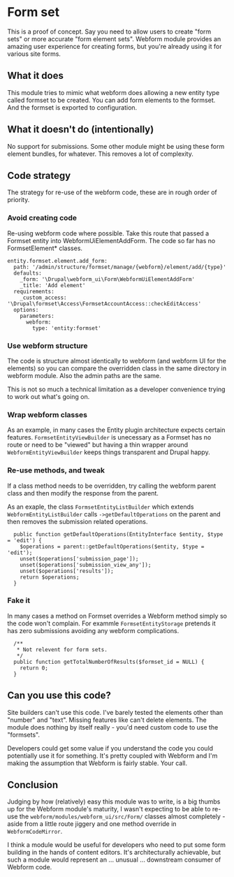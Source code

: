 # Form set

This is a proof of concept. Say you need to allow users to create "form sets"
or more accurate "form element sets". Webform module provides an amazing 
user experience for creating forms, but you're already using it for various
site forms.

## What it does

This module tries to mimic what webform does allowing a new entity type called
formset to be created. You can add form elements to the formset. And the formset
is exported to configuration.

## What it doesn't do (intentionally)

No support for submissions. Some other module might be using these form
element bundles, for whatever. This removes a lot of complexity.

## Code strategy

The strategy for re-use of the webform code, these are in rough order of priority.

### Avoid creating code

Re-using webform code where possible. Take this route that passed a Formset entity
into WebformUiElementAddForm. The code so far has no FormsetElement* classes.
 
```
entity.formset.element.add_form:
  path: '/admin/structure/formset/manage/{webform}/element/add/{type}'
  defaults:
    _form: '\Drupal\webform_ui\Form\WebformUiElementAddForm'
    _title: 'Add element'
  requirements:
    _custom_access: '\Drupal\formset\Access\FormsetAccountAccess::checkEditAccess'
  options:
    parameters:
      webform:
        type: 'entity:formset'
``` 
 
### Use webform structure

The code is structure almost identically to webform (and webform UI for the elements)
so you can compare the overridden class in the same directory in webform module.
Also the admin paths are the same.

This is not so much a technical limitation as a developer convenience trying to work
out what's going on.

### Wrap webform classes

As an example, in many cases the Entity plugin architecture expects certain features.
`FormsetEntityViewBuilder` is unecessary as a Formset has no route or need to be "viewed"
but having a thin wrapper around `WebformEntityViewBuilder` keeps things transparent
and Drupal happy.

### Re-use methods, and tweak

If a class method needs to be overridden, try calling the webform parent class
and then modify the response from the parent.

As an exaple, the class `FormsetEntityListBuilder` which extends `WebformEntityListBuilder`
calls `->getDefaultOperations` on the parent and then removes the submission related
operations.

```
  public function getDefaultOperations(EntityInterface $entity, $type = 'edit') {
    $operations = parent::getDefaultOperations($entity, $type = 'edit');
    unset($operations['submission_page']);
    unset($operations['submission_view_any']);
    unset($operations['results']);
    return $operations;
  }
```

### Fake it

In many cases a method on Formset overrides a Webform method simply so the code
won't complain. For exammle `FormsetEntityStorage` pretends it has zero submissions
avoiding any webform complications.

```
  /**
   * Not relevent for form sets.
   */
  public function getTotalNumberOfResults($formset_id = NULL) {
    return 0;
  }
```

## Can you use this code?

Site builders can't use this code. I've barely tested the elements other than "number"
and "text". Missing features like can't delete elements. The module does nothing
by itself really - you'd need custom code to use the "formsets".

Developers could get some value if you understand the code you could potentially
use it for something. It's pretty coupled with Webform and I'm making the assumption
that Webform is fairly stable. Your call.

## Conclusion

Judging by how (relatively) easy this module was to write, is a big thumbs up for
the Webform module's maturity, I wasn't expecting to be able to re-use
the `webform/modules/webform_ui/src/Form/` classes almost completely - aside from a
little route jiggery and one method override in `WebformCodeMirror`.

I think a module would be useful for developers who need to put some form building
in the hands of content editors. It's architecturally achievable, but such a module
would represent an ... unusual ... downstream consumer of Webform code.
